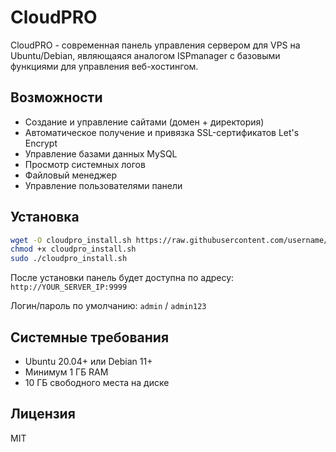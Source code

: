 # CloudPRO

CloudPRO - современная панель управления сервером для VPS на Ubuntu/Debian, являющаяся аналогом ISPmanager с базовыми функциями для управления веб-хостингом.

## Возможности

- Создание и управление сайтами (домен + директория)
- Автоматическое получение и привязка SSL-сертификатов Let's Encrypt
- Управление базами данных MySQL
- Просмотр системных логов
- Файловый менеджер
- Управление пользователями панели

## Установка

```bash
wget -O cloudpro_install.sh https://raw.githubusercontent.com/username/cloudpro/main/install.sh
chmod +x cloudpro_install.sh
sudo ./cloudpro_install.sh
```

После установки панель будет доступна по адресу: `http://YOUR_SERVER_IP:9999`

Логин/пароль по умолчанию: `admin` / `admin123`

## Системные требования

- Ubuntu 20.04+ или Debian 11+
- Минимум 1 ГБ RAM
- 10 ГБ свободного места на диске

## Лицензия

MIT 
